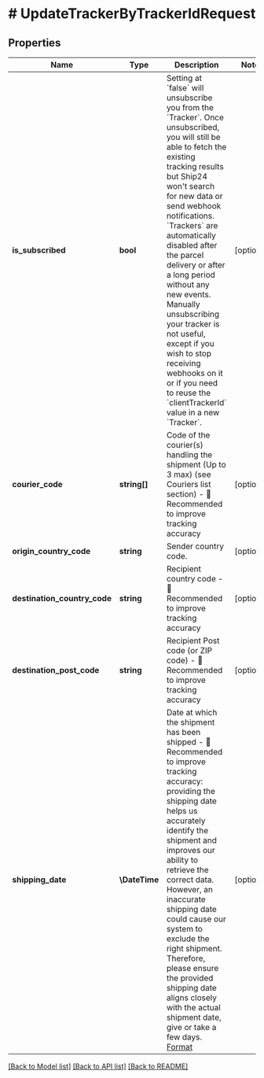 # # UpdateTrackerByTrackerIdRequest

## Properties

Name | Type | Description | Notes
------------ | ------------- | ------------- | -------------
**is_subscribed** | **bool** | Setting at &#x60;false&#x60; will unsubscribe you from the &#x60;Tracker&#x60;. Once unsubscribed, you will still be able to fetch the existing tracking results but Ship24 won&#39;t search for new data or send webhook notifications. &#x60;Trackers&#x60; are automatically disabled after the parcel delivery or after a long period without any new events. Manually unsubscribing your tracker is not useful, except if you wish to stop receiving webhooks on it or if you need to reuse the &#x60;clientTrackerId&#x60; value in a new &#x60;Tracker&#x60;. | [optional]
**courier_code** | **string[]** | Code of the courier(s) handling the shipment (Up to 3 max) (see Couriers list section)  - 📌 Recommended to improve tracking accuracy | [optional]
**origin_country_code** | **string** | Sender country code. | [optional]
**destination_country_code** | **string** | Recipient country code - 📌 Recommended to improve tracking accuracy | [optional]
**destination_post_code** | **string** | Recipient Post code (or ZIP code)  - 📌 Recommended to improve tracking accuracy | [optional]
**shipping_date** | **\DateTime** | Date at which the shipment has been shipped  - 📌 Recommended to improve tracking accuracy: providing the shipping date helps us accurately identify the shipment and improves our ability to retrieve the correct data. However, an inaccurate shipping date could cause our system to exclude the right shipment. Therefore, please ensure the provided shipping date aligns closely with the actual shipment date, give or take a few days. [Format](http://docs.ship24.com/data-format#logistics-date-and-time) | [optional]

[[Back to Model list]](../../README.md#models) [[Back to API list]](../../README.md#endpoints) [[Back to README]](../../README.md)
